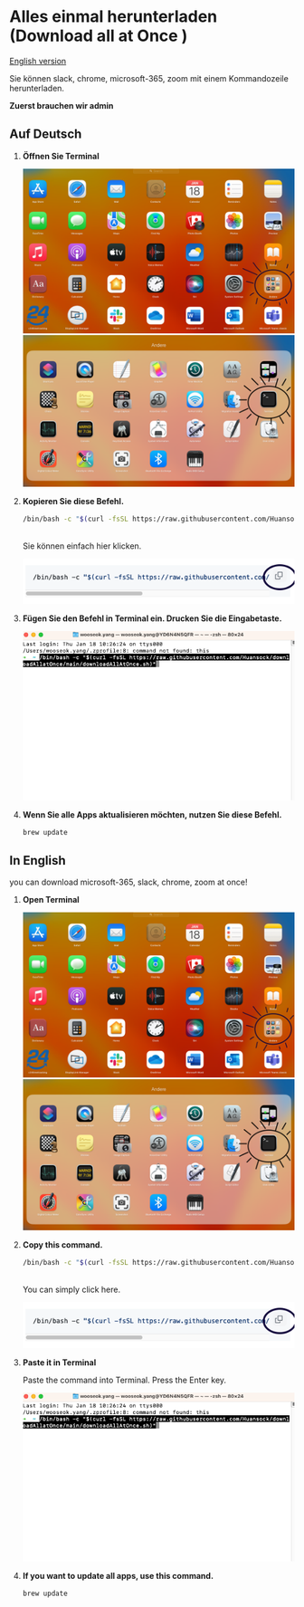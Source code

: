 # Alles einmal herunterladen (Download all at Once )

  [English version](#in-english)

Sie können slack, chrome, microsoft-365, zoom mit einem Kommandozeile herunterladen.

**Zuerst brauchen wir admin**

## Auf Deutsch

1. **Öffnen Sie Terminal**
   
   ![andere](./images/andere.png)
   ![Terminal](./images/terminal.png)

2. **Kopieren Sie diese Befehl.**
    <br/>

    ```bash
    /bin/bash -c "$(curl -fsSL https://raw.githubusercontent.com/Huansock/downloadAllatOnce/main/downloadAllAtOnce.sh)"
    ```
    <br/>
    Sie können einfach hier klicken.

    ![Kopie](./images/kopie.png) 

3. **Fügen Sie den Befehl in Terminal ein. Drucken Sie die Eingabetaste.**
   
    ![Befehl](./images/Befehl.png)

4. **Wenn Sie alle Apps aktualisieren möchten, nutzen Sie diese Befehl.**
   
    ```bash
    brew update
    ```

## In English

you can download microsoft-365, slack, chrome, zoom at once!

1. **Open Terminal**

    ![other](./images/andere.png)
    ![Terminal](./images/terminal.png)

2. **Copy this command.**

    ```bash
    /bin/bash -c "$(curl -fsSL https://raw.githubusercontent.com/Huansock/downloadAllatOnce/main/downloadAllAtOnce.sh)"
    ```
    <br/>
    You can simply click here.

    ![bash](./images/kopie.png)

3. **Paste it in Terminal**

    Paste the command into Terminal. Press the Enter key.

    ![run](./images/Befehl.png)

4. **If you want to update all apps, use this command.**

    ```bash
    brew update
    ```